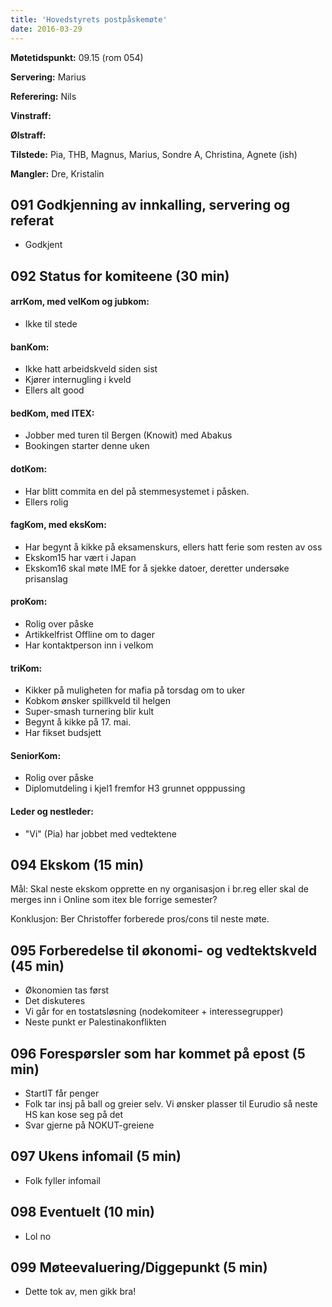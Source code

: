 ```yaml
---
title: 'Hovedstyrets postpåskemøte'
date: 2016-03-29
---
```


**Møtetidspunkt:** 09.15 (rom 054)

**Servering:** Marius

**Referering:** Nils

**Vinstraff:** 

**Ølstraff:** 

**Tilstede:** Pia, THB, Magnus, Marius, Sondre A, Christina, Agnete (ish)

**Mangler:** Dre, Kristalin

## 091 Godkjenning av innkalling, servering og referat 
* Godkjent

## 092 Status for komiteene (30 min)

#### arrKom, med velKom og jubkom:  
* Ikke til stede

#### banKom:  

* Ikke hatt arbeidskveld siden sist
* Kjører internugling i kveld
* Ellers alt good

#### bedKom, med ITEX:

* Jobber med turen til Bergen (Knowit) med Abakus
* Bookingen starter denne uken


#### dotKom:
* Har blitt commita en del på stemmesystemet i påsken. 
* Ellers rolig


#### fagKom, med eksKom:
* Har begynt å kikke på eksamenskurs, ellers hatt ferie som resten av oss
* Ekskom15 har vært i Japan
* Ekskom16 skal møte IME for å sjekke datoer, deretter undersøke prisanslag


#### proKom:  

* Rolig over påske
* Artikkelfrist Offline om to dager
* Har kontaktperson inn i velkom 

#### triKom:

* Kikker på muligheten for mafia på torsdag om to uker
* Kobkom ønsker spillkveld til helgen
* Super-smash turnering blir kult
* Begynt å kikke på 17. mai. 
* Har fikset budsjett


#### SeniorKom: 

* Rolig over påske
* Diplomutdeling i kjel1 fremfor H3 grunnet opppussing


#### Leder og nestleder:

* "Vi" (Pia) har jobbet med vedtektene


## 094 Ekskom (15 min)


Mål: Skal neste ekskom opprette en ny organisasjon i br.reg eller skal de merges inn i Online som itex ble forrige semester?  

Konklusjon: Ber Christoffer forberede pros/cons til neste møte. 


## 095 Forberedelse til økonomi- og vedtektskveld (45 min)

* Økonomien tas først
* Det diskuteres
* Vi går for en tostatsløsning (nodekomiteer + interessegrupper)
* Neste punkt er Palestinakonflikten


## 096 Forespørsler som har kommet på epost (5 min) 

* StartIT får penger
* Folk tar insj på ball og greier selv. Vi ønsker plasser til Eurudio så neste HS kan kose seg på det
* Svar gjerne på NOKUT-greiene

## 097 Ukens infomail (5 min)

* Folk fyller infomail

## 098 Eventuelt (10 min)

* Lol no

## 099 Møteevaluering/Diggepunkt (5 min)

* Dette tok av, men gikk bra!
